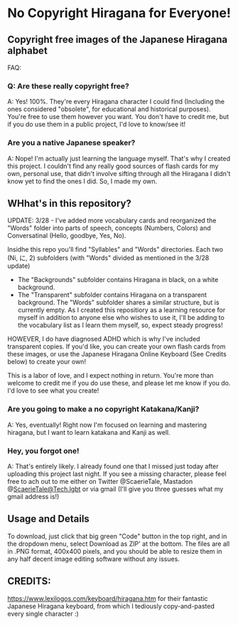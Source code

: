 # No Copyright Hiragana for Everyone!

## Copyright free images of the Japanese Hiragana alphabet

FAQ:

### Q: Are these really copyright free?

A: Yes! 100%. They're every Hiragana character I could find (Including the ones considered "obsolete", for educational and historical purposes). You're free to use them however you want. You don't have to credit me, but if you do use them in a public project, I'd love to know/see it!

### Are you a native Japanese speaker?

A: Nope! I'm actually just learning the language myself. That's why I created this project. I couldn't find any really good sources of flash cards for my own, personal use, that didn't involve sifting through all the Hiragana I didn't know yet to find the ones I did. So, I made my own.

## WHhat's in this repository?

UPDATE: 3/28 - I've added more vocabulary cards and reorganized the "Words" folder into parts of speech, concepts (Numbers, Colors) and Conversatinal (Hello, goodbye, Yes, No).

Insidhe this repo you'll find "Syllables" and "Words" directories. Each two (Ni, に, 2) subfolders (with "Words" divided as mentioned in the 3/28 update)

- The "Backgrounds" subfolder contains Hiragana in black, on a white background.
- The "Transparent" subfolder contains Hiragana on a transparent background.
  The "Words" subfolder shares a similar structure, but is currently empty. As I created this repositiory as a learning resource for myself in addition to anyone else who wishes to use it, I'll be adding to the vocabulary list as I learn them myself, so, expect steady progress!

HOWEVER, I do have diagnosed ADHD which is why I've included transparent copies. If you'd like, you can create your own flash cards from these images, or use the Japanese Hiragana Online Keyboard (See Credits below) to create your own!

This is a labor of love, and I expect nothing in return. You're more than welcome to credit me if you do use these, and please let me know if you do. I'd love to see what you create!

### Are you going to make a no copyright Katakana/Kanji?

A: Yes, eventually! Right now I'm focused on learning and mastering hiragana, but I want to learn katakana and Kanji as well.

### Hey, you forgot one!

A: That's entirely likely. I already found one that I missed just today after uploading this project last night. If you see a missing character, please feel free to ach out to me either on Twitter @ScaerieTale, Mastadon @ScaerieTale@Tech.lgbt or via gmail (I'll give you three guesses what my gmail address is!)

## Usage and Details

To download, just click that big green "Code" button in the top right, and in the dropdown menu, select Download as ZIP' at the bottom. The files are all in .PNG format, 400x400 pixels, and you should be able to resize them in any half decent image editing software without any issues.

## CREDITS:

https://www.lexilogos.com/keyboard/hiragana.htm for their fantastic Japanese Hiragana keyboard, from which I tediously copy-and-pasted every single character :)
